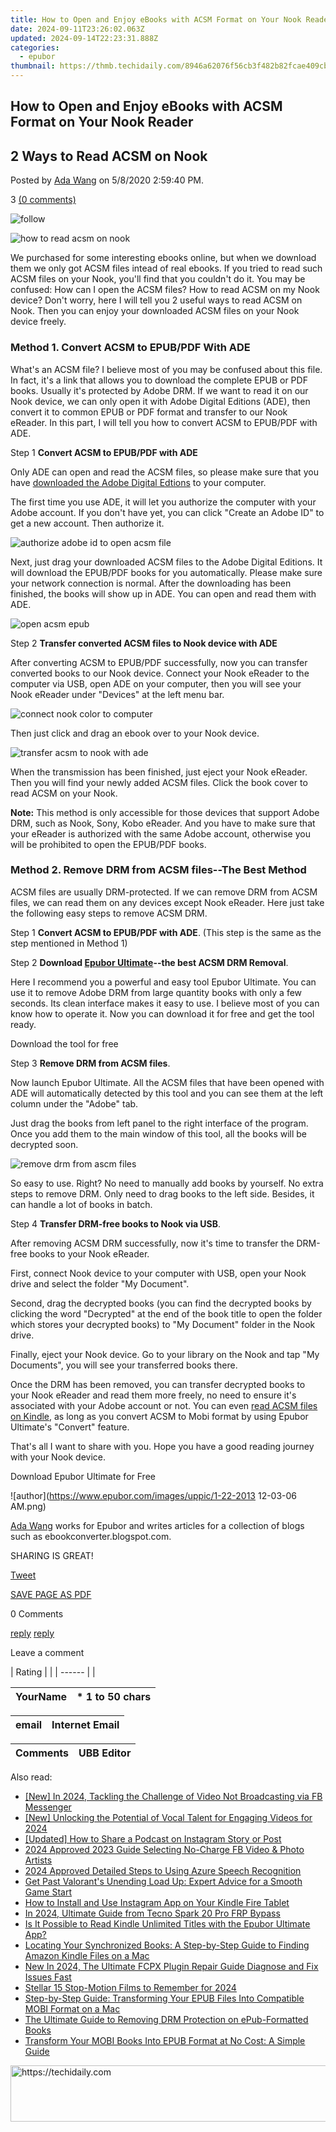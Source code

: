 ```yaml
---
title: How to Open and Enjoy eBooks with ACSM Format on Your Nook Reader
date: 2024-09-11T23:26:02.063Z
updated: 2024-09-14T22:23:31.888Z
categories:
  - epubor
thumbnail: https://thmb.techidaily.com/8946a62076f56cb3f482b82fcae409cb45874ba6a9bdb05312020ddc52ab89ce.jpg
---
```


## How to Open and Enjoy eBooks with ACSM Format on Your Nook Reader

## 2 Ways to Read ACSM on Nook

Posted by [Ada Wang](https://plus.google.com/+AdaWang/posts) on 5/8/2020 2:59:40 PM.

3 [(0 comments)](http://www.epubor.com/#comment-area) 

![follow](http://www.epubor.com/images/follow.png)

![how to read acsm on nook](http://www.epubor.com/images/uppic/read-acsm-on-nook.jpg)

We purchased for some interesting ebooks online, but when we download them we only got ACSM files intead of real ebooks. If you tried to read such ACSM files on your Nook, you'll find that you couldn't do it. You may be confused: How can I open the ACSM files? How to read ACSM on my Nook device? Don't worry, here I will tell you 2 useful ways to read ACSM on Nook. Then you can enjoy your downloaded ACSM files on your Nook device freely.

### Method 1\. Convert ACSM to EPUB/PDF With ADE

What's an ACSM file? I believe most of you may be confused about this file. In fact, it's a link that allows you to download the complete EPUB or PDF books. Usually it's protected by Adobe DRM. If we want to read it on our Nook device, we can only open it with Adobe Digital Editions (ADE), then convert it to common EPUB or PDF format and transfer to our Nook eReader. In this part, I will tell you how to convert ACSM to EPUB/PDF with ADE.

Step 1 **Convert ACSM to EPUB/PDF with ADE**

Only ADE can open and read the ACSM files, so please make sure that you have [downloaded the Adobe Digital Edtions](http://www.adobe.com/solutions/ebook/digital-editions/download.html) to your computer.

The first time you use ADE, it will let you authorize the computer with your Adobe account. If you don't have yet, you can click "Create an Adobe ID" to get a new account. Then authorize it.

![authorize adobe id to open acsm file](http://www.epubor.com/images/uppic/authorize-adobe-id.png)

Next, just drag your downloaded ACSM files to the Adobe Digital Editions. It will download the EPUB/PDF books for you automatically. Please make sure your network connection is normal. After the downloading has been finished, the books will show up in ADE. You can open and read them with ADE. 

![open acsm epub](https://www.epubor.com/images/uppic/open-acsm-ade.png)

Step 2 **Transfer converted ACSM files to Nook device with ADE**

After converting ACSM to EPUB/PDF successfully, now you can transfer converted books to our Nook device. Connect your Nook eReader to the computer via USB, open ADE on your computer, then you will see your Nook eReader under "Devices" at the left menu bar.

![connect nook color to computer](http://www.epubor.com/images/uppic/connect-nook-device-to-ade.png)

Then just click and drag an ebook over to your Nook device.

![transfer acsm to nook with ade](http://www.epubor.com/images/uppic/transfer-acsm-to-nook-with-ade.png)

When the transmission has been finished, just eject your Nook eReader. Then you will find your newly added ACSM files. Click the book cover to read ACSM on your Nook.

**Note:** This method is only accessible for those devices that support Adobe DRM, such as Nook, Sony, Kobo eReader. And you have to make sure that your eReader is authorized with the same Adobe account, otherwise you will be prohibited to open the EPUB/PDF books.

### Method 2\. Remove DRM from ACSM files--The Best Method

ACSM files are usually DRM-protected. If we can remove DRM from ACSM files, we can read them on any devices except Nook eReader. Here just take the following easy steps to remove ACSM DRM.

Step 1 **Convert ACSM to EPUB/PDF with ADE**. (This step is the same as the step mentioned in Method 1)

Step 2 **Download [Epubor Ultimate](https://tools.techidaily.com/epubor/ultimate/)\--the best ACSM DRM Removal**.

Here I recommend you a powerful and easy tool Epubor Ultimate. You can use it to remove Adobe DRM from large quantity books with only a few seconds. Its clean interface makes it easy to use. I believe most of you can know how to operate it. Now you can download it for free and get the tool ready. 

Download the tool for free

[](https://tools.techidaily.com/epubor/ultimate/) [](https://tools.techidaily.com/epubor/ultimate/) 

Step 3 **Remove DRM from ACSM files**.

Now launch Epubor Ultimate. All the ACSM files that have been opened with ADE will automatically detected by this tool and you can see them at the left column under the "Adobe" tab.

Just drag the books from left panel to the right interface of the program. Once you add them to the main window of this tool, all the books will be decrypted soon. 

![remove drm from ascm files](http://www.epubor.com/images/uppic/make-epub-readable-with-drm-removing.jpg)

So easy to use. Right? No need to manually add books by yourself. No extra steps to remove DRM. Only need to drag books to the left side. Besides, it can handle a lot of books in batch. 

Step 4 **Transfer DRM-free books to Nook via USB**.

After removing ACSM DRM successfully, now it's time to transfer the DRM-free books to your Nook eReader.

First, connect Nook device to your computer with USB, open your Nook drive and select the folder "My Document".

Second, drag the decrypted books (you can find the decrypted books by clicking the word "Decrypted" at the end of the book title to open the folder which stores your decrypted books) to "My Document" folder in the Nook drive.

Finally, eject your Nook device. Go to your library on the Nook and tap "My Documents", you will see your transferred books there. 

Once the DRM has been removed, you can transfer decrypted books to your Nook eReader and read them more freely, no need to ensure it's associated with your Adobe account or not. You can even [read ACSM files on Kindle](https://tools.techidaily.com/epubor/products/), as long as you convert ACSM to Mobi format by using Epubor Ultimate's "Convert" feature.

That's all I want to share with you. Hope you have a good reading journey with your Nook device.

Download Epubor Ultimate for Free

[](https://tools.techidaily.com/epubor/ultimate/) [](https://tools.techidaily.com/epubor/ultimate/) 

![author](https://www.epubor.com/images/uppic/1-22-2013 12-03-06 AM.png)

[Ada Wang](https://plus.google.com/+AdaWang/posts) works for Epubor and writes articles for a collection of blogs such as ebookconverter.blogspot.com.

SHARING IS GREAT!

[Tweet](https://twitter.com/share) 

[SAVE PAGE AS PDF](https://tools.techidaily.com/epubor/products/) 

0 Comments

[reply](https://tools.techidaily.com/epubor/products/) [reply](https://tools.techidaily.com/epubor/products/) 

Leave a comment

| Rating |  |
| ------ |  |

| YourName | \*  1 to 50 chars |
| -------- | ----------------- |

| email | Internet Email |
| ----- | -------------- |

| Comments | UBB Editor |
| -------- | ---------- |

<ins class="adsbygoogle"
     style="display:block"
     data-ad-format="autorelaxed"
     data-ad-client="ca-pub-7571918770474297"
     data-ad-slot="1223367746"></ins>

<ins class="adsbygoogle"
     style="display:block"
     data-ad-client="ca-pub-7571918770474297"
     data-ad-slot="8358498916"
     data-ad-format="auto"
     data-full-width-responsive="true"></ins>

<span class="atpl-alsoreadstyle">Also read:</span>
<div><ul>
<li><a href="https://facebook-video-recording.techidaily.com/new-in-2024-tackling-the-challenge-of-video-not-broadcasting-via-fb-messenger/"><u>[New] In 2024, Tackling the Challenge of Video Not Broadcasting via FB Messenger</u></a></li>
<li><a href="https://screen-sharing-recording.techidaily.com/new-unlocking-the-potential-of-vocal-talent-for-engaging-videos-for-2024/"><u>[New] Unlocking the Potential of Vocal Talent for Engaging Videos for 2024</u></a></li>
<li><a href="https://some-knowledge.techidaily.com/updated-how-to-share-a-podcast-on-instagram-story-or-post/"><u>[Updated] How to Share a Podcast on Instagram Story or Post</u></a></li>
<li><a href="https://facebook-videos.techidaily.com/2024-approved-2023-guide-selecting-no-charge-fb-video-and-photo-artists/"><u>2024 Approved 2023 Guide Selecting No-Charge FB Video & Photo Artists</u></a></li>
<li><a href="https://article-posts.techidaily.com/2024-approved-detailed-steps-to-using-azure-speech-recognition/"><u>2024 Approved Detailed Steps to Using Azure Speech Recognition</u></a></li>
<li><a href="https://win-howtos.techidaily.com/get-past-valorants-unending-load-up-expert-advice-for-a-smooth-game-start/"><u>Get Past Valorant's Unending Load Up: Expert Advice for a Smooth Game Start</u></a></li>
<li><a href="https://solve-luxury.techidaily.com/how-to-install-and-use-instagram-app-on-your-kindle-fire-tablet/"><u>How to Install and Use Instagram App on Your Kindle Fire Tablet</u></a></li>
<li><a href="https://bypass-frp.techidaily.com/in-2024-ultimate-guide-from-tecno-spark-20-pro-frp-bypass-by-drfone-android/"><u>In 2024, Ultimate Guide from Tecno Spark 20 Pro FRP Bypass</u></a></li>
<li><a href="https://solve-luxury.techidaily.com/is-it-possible-to-read-kindle-unlimited-titles-with-the-epubor-ultimate-app/"><u>Is It Possible to Read Kindle Unlimited Titles with the Epubor Ultimate App?</u></a></li>
<li><a href="https://solve-luxury.techidaily.com/locating-your-synchronized-books-a-step-by-step-guide-to-finding-amazon-kindle-files-on-a-mac/"><u>Locating Your Synchronized Books: A Step-by-Step Guide to Finding Amazon Kindle Files on a Mac</u></a></li>
<li><a href="https://smart-video-creator.techidaily.com/new-in-2024-the-ultimate-fcpx-plugin-repair-guide-diagnose-and-fix-issues-fast/"><u>New In 2024, The Ultimate FCPX Plugin Repair Guide Diagnose and Fix Issues Fast</u></a></li>
<li><a href="https://extra-guidance.techidaily.com/stellar-15-stop-motion-films-to-remember-for-2024/"><u>Stellar 15 Stop-Motion Films to Remember for 2024</u></a></li>
<li><a href="https://solve-luxury.techidaily.com/step-by-step-guide-transforming-your-epub-files-into-compatible-mobi-format-on-a-mac/"><u>Step-by-Step Guide: Transforming Your EPUB Files Into Compatible MOBI Format on a Mac</u></a></li>
<li><a href="https://solve-luxury.techidaily.com/the-ultimate-guide-to-removing-drm-protection-on-epub-formatted-books/"><u>The Ultimate Guide to Removing DRM Protection on ePub-Formatted Books</u></a></li>
<li><a href="https://solve-luxury.techidaily.com/transform-your-mobi-books-into-epub-format-at-no-cost-a-simple-guide/"><u>Transform Your MOBI Books Into EPUB Format at No Cost: A Simple Guide</u></a></li>
</ul></div>

<!-- affiliate ads begin -->
<a href="https://aidotcom.pxf.io/c/5597632/2134499/19576" target="_top" id="2134499">
  <img src="//a.impactradius-go.com/display-ad/19576-2134499" border="0" alt="https://techidaily.com" width="600" height="90"/>
</a>
<img height="0" width="0" src="https://aidotcom.pxf.io/i/5597632/2134499/19576" style="position:absolute;visibility:hidden;" border="0" />
<!-- affiliate ads end -->

